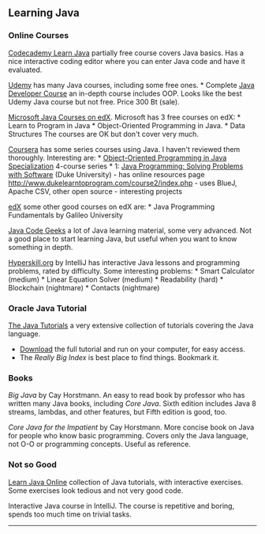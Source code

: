 ## Learning Java

### Online Courses

[Codecademy Learn Java][] partially free course covers Java basics. Has a nice interactive coding editor where you can enter Java code and have it evaluated.

[Udemy](https://udemy.com) has many Java courses, including some free ones.
    * Complete [Java Developer Course][] an in-depth course includes OOP. Looks like the best Udemy Java course but not free. Price 300 Bt (sale).

[Microsoft Java Courses on edX][]. Microsoft has 3 free courses on edX:
    * Learn to Program in Java
    * Object-Oriented Programming in Java.
    * Data Structures
    The courses are OK but don't cover very much.

[Coursera][] has some series courses using Java.  I haven't reviewed them thoroughly.  Interesting are:
    * [Object-Oriented Programming in Java Specialization](duke-oop-java) 4-course series
    * 1: [Java Programming: Solving Problems with Software][duke-java-programming] (Duke University)
        - has online resources page http://www.dukelearntoprogram.com/course2/index.php
        - uses BlueJ, Apache CSV, other open source
        - interesting projects

[edX](https://edx.org) some other good courses on edX are:
    * Java Programming Fundamentals by Galileo University


[Java Code Geeks][] a lot of Java learning material, some very advanced.  Not a good place to start learning Java, but useful when you want to know something in depth.

[Hyperskill.org](https://hyperskill.org) by IntelliJ has interactive Java lessons and programming problems, rated by difficulty.  Some interesting problems:
    * Smart Calculator (medium)
    * Linear Equation Solver (medium)
    * Readability (hard)
    * Blockchain (nightmare)
    * Contacts (nightmare)

### Oracle Java Tutorial

[The Java Tutorials](https://docs.oracle.com/javase/tutorial/index.html) a very extensive collection of tutorials covering the Java language.
 * [Download](https://www.oracle.com/technetwork/java/javase/java-tutorial-downloads-2005894.html) the full tutorial and run on your computer, for easy access.
 * The *Really Big Index* is best place to find things. Bookmark it.

### Books

*Big Java* by Cay Horstmann. An easy to read book by professor who has written many Java books, including *Core Java*.  Sixth edition includes Java 8 streams, lambdas, and other features, but Fifth edition is good, too.

*Core Java for the Impatient* by Cay Horstmann.  More concise book on Java for people who know basic programming. Covers only the Java language, not O-O or programming concepts.  Useful as reference.


### Not so Good

[Learn Java Online](https://learnjavaonline.org) collection of Java tutorials, with interactive exercises. Some exercises look tedious and not very good code.

Interactive Java course in IntelliJ.  The course is repetitive and boring, spends too much time on trivial tasks.

---

[Codecademy Learn Java]: https://www.codecademy.com/courses/learn-java/

[Java Developer Course]: https://www.udemy.com/course/java-the-complete-java-developer-course/

[Java Code Geeks]: https://javacodegeeks.com

[edX Java Courses]: https://www.edx.org/learn/java?source=aw&awc=6798_1540216407_bbe6087a070e476f3f7b75e45a46f83e

[Microsoft Java Courses on edX]: https://www.edx.org/professional-certificate/microsoft-introduction-to-code-objects-and-algorithms

[Coursera]: https://coursera.org

[duke-java-programming]: https://www.coursera.org/learn/java-programming
[duke-oop-java]: https://www.coursera.org/specializations/object-oriented-programming
